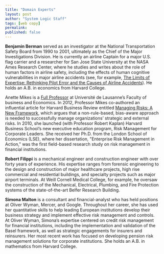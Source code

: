 ```yaml
---
title: "Domain Experts"
layout: post
author: "System Logic Staff" 
tags: [web copy] 
permalink: 
published: false
---
```


**Benjamin Berman** served as an investigator at the National Transportation Safety Board from 1990 to 2001, ultimately as the Chief of the Major Investigations Division. He is currently an airline Captain for a major U.S. flag carrier and a researcher for San Jose State University at the NASA Ames Research Center, where he studies and writes about the role of human factors in airline safety, including the effects of human cognitive vulnerabilities in major airline accidents (see, for example, [The Limits of Expertise: Rethinking Pilot Error and the Causes of Airline Accidents](http://www.amazon.com/gp/product/0754649652/ref=as_li_tf_tl?ie=UTF8&camp=1789&creative=9325&creativeASIN=0754649652&linkCode=as2&tag=systlogi-20)). He holds an A.B. in economics from Harvard College.

Anette Mikes is a [Full Professor](http://www.hec.unil.ch/people/amikes&vue=contact&set_language=en&cl=en) at Université de Lausanne’s Faculty of business and Economics. In 2012, Professor Mikes co-authored an influential article for Harvard Business Review entitled [Managing Risks: A New Framework](http://hbr.org/2012/06/managing-risks-a-new-framework/ar/1), which argues that a non-rule-based, bias-aware approach is needed to successfully manage organizations’ strategic and external risks. In 2010, she launched (with Professor Robert Kaplan) Harvard Business School’s new executive education program, Risk Management for Corporate Leaders. She received her Ph.D. from the London School of Economics (LSE), where her dissertation, "Enterprise Risk Management in Action," was the first field-based research study on risk management in financial institutions. 

**Robert Filippi** is a mechanical engineer and construction engineer with over forty years of experience. His expertise ranges from forensic engineering to the design and construction of major healthcare projects, high rise commercial and residential buildings, and specialty projects such as major airport terminals. At Weill Cornell Medical College, for example, he oversaw the construction of the Mechanical, Electrical, Plumbing, and Fire Protection systems of the state-of-the-art Belfer Research Building.

**Simona Malton** is a consultant and financial-analyst who has held positions at Oliver Wyman, Mercer, and Google. Throughout her career, she has used her quantitative skills to help leading European institutions develop their business strategy and implement effective risk management and controls. At Oliver Wyman, Simona’s expertise centered on credit risk management for financial institutions, including the implementation and validation of the Basel framework, as well as strategic engagements for insurers and reinsurers. Her most recent work has focused on developing pension risk management solutions for corporate institutions. She holds an A.B. in mathematics from Harvard College.

